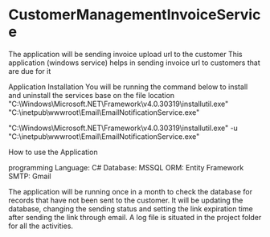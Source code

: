 # CustomerManagementInvoiceService
The application will be sending invoice upload url to the customer
This application (windows service) helps in sending invoice url to customers that are due for it

Application Installation
You will be running the command below to install and uninstall the services base on the file location
"C:\Windows\Microsoft.NET\Framework\v4.0.30319\installutil.exe" "C:\inetpub\wwwroot\Email\EmailNotificationService.exe"

"C:\Windows\Microsoft.NET\Framework\v4.0.30319\installutil.exe" -u "C:\inetpub\wwwroot\Email\EmailNotificationService.exe"


How to use the Application

programming Language: C#
Database: MSSQL
ORM: Entity Framework
SMTP: Gmail

The application will be running once in a month to check the database for records that have not been sent to the customer. It will be updating
 the database, changing the sending status and setting the link expiration time after sending the link through email. A log file is situated in
the project folder for all the activities.

